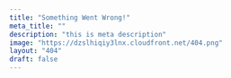 ```yaml
---
title: "Something Went Wrong!"
meta_title: ""
description: "this is meta description"
image: "https://dzslhiqiy3lnx.cloudfront.net/404.png"
layout: "404"
draft: false
---
```

